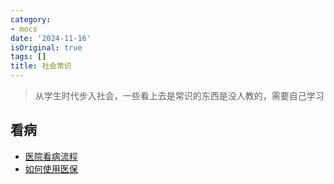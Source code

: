 ```yaml
---
category:
- mocs
date: '2024-11-16'
isOriginal: true
tags: []
title: 社会常识
---
```

> 从学生时代步入社会，一些看上去是常识的东西是没人教的，需要自己学习

## 看病
- [医院看病流程](../卡片/医院看病流程.md)
- [如何使用医保](../卡片/如何使用医保.md)